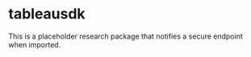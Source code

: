 # tableausdk

This is a placeholder research package that notifies a secure endpoint when imported.
